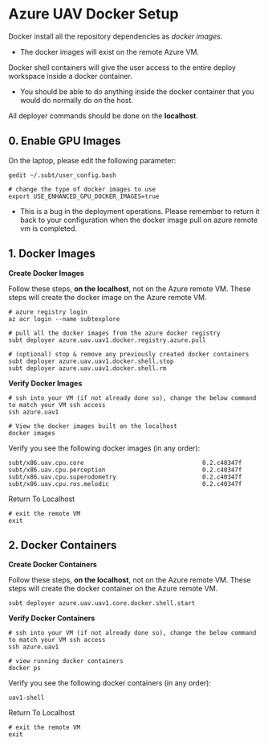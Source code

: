 # Azure UAV Docker Setup

Docker install all the repository dependencies as *docker images*.

- The docker images will exist on the remote Azure VM.

Docker shell containers will give the user access to the entire deploy workspace inside a docker container.

- You should be able to do anything inside the docker container that you would do normally do on the host.

All deployer commands should be done on the **localhost**.

## 0. Enable GPU Images

On the laptop, please edit the following parameter:

```text
gedit ~/.subt/user_config.bash

# change the type of docker images to use
export USE_ENHANCED_GPU_DOCKER_IMAGES=true
```

- This is a bug in the deployment operations. Please remember to return it back to your configuration when the docker image pull on azure remote vm is completed.

## 1. Docker Images

**Create Docker Images**

Follow these steps, **on the localhost**, not on the Azure remote VM. These steps will create the docker image on the Azure remote VM.

```text
# azure registry login
az acr login --name subtexplore

# pull all the docker images from the azure docker registry
subt deployer azure.uav.uav1.docker.registry.azure.pull

# (optional) stop & remove any previously created docker containers
subt deployer azure.uav.uav1.docker.shell.stop
subt deployer azure.uav.uav1.docker.shell.rm
```

**Verify Docker Images**

```text
# ssh into your VM (if not already done so), change the below command to match your VM ssh access
ssh azure.uav1

# View the docker images built on the localhost
docker images
```

Verify you see the following docker images (in any order):

```text
subt/x86.uav.cpu.core                                 0.2.c40347f
subt/x86.uav.cpu.perception                           0.2.c40347f
subt/x86.uav.cpu.superodometry                        0.2.c40347f
subt/x86.uav.cpu.ros.melodic                          0.2.c40347f
```

Return To Localhost

```text
# exit the remote VM
exit
```

## 2. Docker Containers

**Create Docker Containers**

Follow these steps, **on the localhost**, not on the Azure remote VM. These steps will create the docker container on the Azure remote VM.

```text
subt deployer azure.uav.uav1.core.docker.shell.start
```

**Verify Docker Containers**

```text
# ssh into your VM (if not already done so), change the below command to match your VM ssh access
ssh azure.uav1

# view running docker containers
docker ps
```

Verify you see the following docker containers (in any order):

```text
uav1-shell
```

Return To Localhost

```text
# exit the remote VM
exit
```
